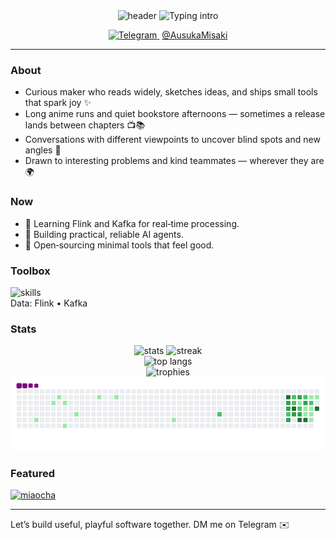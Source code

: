 <div align="center">

  <img src="https://capsule-render.vercel.app/api?type=waving&height=180&text=Ausuka%20Misaki&fontAlign=50&fontAlignY=35&color=0:00C9FF,100:92FE9D&fontColor=0b1221" alt="header" />

  <img src="https://readme-typing-svg.demolab.com?font=Inter&weight=600&size=22&pause=1200&color=1F6FEB&center=true&vCenter=true&width=800&lines=Making+playful+software+that+feels+good+%F0%9F%8E%A8;Real-time+data%3A+Flink+%26+Kafka;Open+source%2C+books%2C+and+anime+%F0%9F%93%9A;Conversations+that+challenge+assumptions+%F0%9F%92%AC" alt="Typing intro" />

  <p>
    <a href="https://t.me/AusukaMisaki" title="Telegram">
      <img src="https://cdn.simpleicons.org/telegram/26A5E4" alt="Telegram" width="22" height="22" />
    </a>
    <span>&nbsp;<a href="https://t.me/AusukaMisaki">@AusukaMisaki</a></span>
  </p>

</div>

---

### About
- Curious maker who reads widely, sketches ideas, and ships small tools that spark joy ✨
- Long anime runs and quiet bookstore afternoons — sometimes a release lands between chapters 📺📚
- Conversations with different viewpoints to uncover blind spots and new angles 💬
- Drawn to interesting problems and kind teammates — wherever they are 🌍

### Now
- 🧠 Learning Flink and Kafka for real‑time processing.
- 🤖 Building practical, reliable AI agents.
- 🧪 Open‑sourcing minimal tools that feel good.


### Toolbox
<div>
  <img src="https://skillicons.dev/icons?i=python,java,docker,linux,git,githubactions,vscode&perline=8" alt="skills" />
  <br/>
  Data: Flink • Kafka
</div>

### Stats
<div align="center">
  <img height="160" src="https://github-readme-stats.vercel.app/api?username=Misaki030112&show_icons=true&theme=tokyonight&hide_title=true&hide_border=true&cache_seconds=7200" alt="stats" />
  <img height="160" src="https://streak-stats.demolab.com?user=Misaki030112&theme=tokyonight&hide_border=true" alt="streak" />
  <br/>
  <img height="160" src="https://github-readme-stats.vercel.app/api/top-langs/?username=Misaki030112&layout=compact&theme=tokyonight&hide_border=true&cache_seconds=7200" alt="top langs" />
  <br/>
  <img src="https://github-profile-trophy.vercel.app/?username=Misaki030112&theme=onedark&no-frame=true&no-bg=true&margin-w=10" alt="trophies" />
  <br/>
  <img src="https://raw.githubusercontent.com/Misaki030112/Misaki030112/output/snake.gif?v=2" alt="snake" />
</div>

### Featured
<a href="https://github.com/Hinadt-Inc/miaocha">
  <img src="https://github-readme-stats.vercel.app/api/pin/?username=Hinadt-Inc&repo=miaocha&theme=tokyonight&hide_border=true" alt="miaocha" />
</a>

---

Let’s build useful, playful software together. DM me on Telegram ✉️
